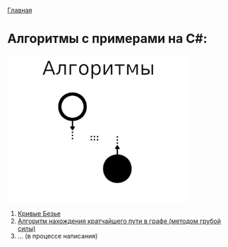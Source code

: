 [Главная](https://dmitriysidyakin.github.io/CSharp-Tutorials/)

# Алгоритмы с примерами на C#:
![Статьи про Алгоритмы на C#](img/algorithms_logo_csharp_ds.png)
1. [Кривые Безье](articles/0001-Bezier-curves/README.md)
2. [Алгоритм нахождения кратчайшего пути в графе (методом грубой силы)](articles/0002-Graphs/README.md)
3. ... (в процессе написания)

